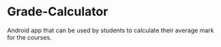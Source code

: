 # Grade-Calculator
Android app that can be used by students to calculate their average mark for the courses.
